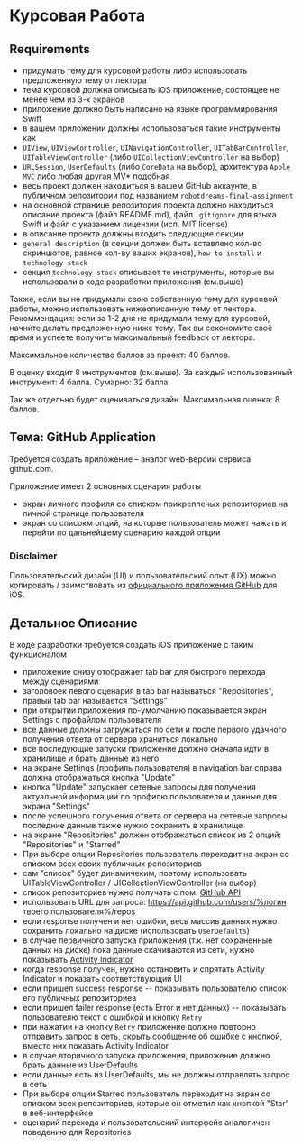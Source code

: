 # Курсовая Работа

## Requirements

- придумать тему для курсовой работы либо использовать предложенную тему от лектора
- тема курсовой должна описывать iOS приложение, состоящее не менее чем из 3-х экранов
- приложение должно быть написано на языке программирования Swift
- в вашем приложении должны использоваться такие инструменты как
- `UIView`, `UIViewController`, `UINavigationController`, `UITabBarController`, `UITableViewController` (либо `UICollectionViewController` на выбор)
- `URLSession`, `UserDefaults` (либо `CoreData` на выбор), архитектура `Apple MVC` либо любая другая MV* подобная
- весь проект должен находиться в вашем GitHub аккаунте, в публичном репозитории под названием `robotdreams-final-assignment`
- на основной странице репозитория проекта должно находиться описание проекта (файл README.md), файл `.gitignore` для языка Swift и файл с указанием лицензии (исп. MIT license)
- в описание проекта должны входить следующие секции
- `general description` (в секции должен быть вставлено кол-во скриншотов, равное кол-ву ваших экранов), `how to install` и `technology stack`
- секция `technology stack` описывает те инструменты, которые вы использовали в ходе разработки приложения (см.выше)

Также, если вы не придумали свою собственную тему для курсовой работы, можно использовать нижеописанную тему от лектора.
Рекоммендация: если за 1-2 дня не придумали тему для курсовой, начните делать предложенную ниже тему. Так вы секономите своё время и успеете получить максимальный feedback от лектора.

Максимальное количество баллов за проект: 40 баллов.

В оценку входит 8 инструментов (см.выше). За каждый использованный инструмент: 4 балла. Сумарно: 32 балла.

Так же отдельно будет оцениваться дизайн. Максимальная оценка: 8 баллов.

## Тема: GitHub Application

Требуется создать приложение – аналог web-версии сервиса github.com.

Приложение имеет 2 основных сценария работы

- экран личного профиля со списком прикрепленых репозиториев на личной странице пользователя
- экран со списокм опций, на которые пользователь может нажать и перейти по дальнейшему сценарию каждой опции

### Disclaimer

Пользовательский дизайн (UI) и пользовательский опыт (UX) можно копировать / заимствовать из [официального приложения GitHub](https://github.com/mobile) для iOS.

## Детальное Описание

В ходе разработки требуется создать iOS приложение с таким функционалом

- приложение снизу отображает tab bar для быстрого перехода между сценариями
- заголовоек левого сценария в tab bar называться "Repositories", правый tab bar называется "Settings"
- при открытии приложения по-умолчанию показывается экран Settings с профайлом пользователя
- все данные должны загружаться по сети и после первого удачного получения ответа от сервера храниться локально
- все последующие запуски приложение должно сначала идти в хранилище и брать данные из него
- на экране Settings (профиль пользователя) в navigation bar справа должна отображаться кнопка "Update"
- кнопка "Update" запускает сетевые запросы для получения актуальной информации по профилю пользователя и данные для экрана "Settings"
- после успешного получения ответа от сервера на сетевые запросы последние данные также нужно сохранить в хранилище
- на экране "Repositories" должен отображаться список из 2 опций: "Repositories" и "Starred"
- При выборе опции Repositories пользователь переходит на экран со списком всех своих публичных репозиториев
- сам "список" будет динамичеким, поэтому использовать UITableViewController / UICollectionViewController (на выбор)
- список репозиториев нужно получать с пом. [GitHub API](https://docs.github.com/en/rest/guides/getting-started-with-the-rest-api)
- использовать URL для запроса: https://api.github.com/users/%логин твоего пользователя%/repos
- если response получен и нет ошибки, весь массив данных нужно сохранить локально на диске (использовать `UserDefaults`)
- в случае первичного запуска приложения (т.к. нет сохраненные данных на диске) пока данные скачиваются из сети, нужно показывать [Activity Indicator](https://www.ioscreator.com/tutorials/activity-indicator-ios-tutorial-)
- когда response получен, нужно остановить и спрятать Activity Indicator и показать соответствующий UI
- если пришел success response -- показывать пользователю список его публичных репозиториев
- если пришел failer response (есть Error и нет данных) -- показывать пользователю текст с ошибкой и кнопку `Retry`
- при нажатии на кнопку `Retry` приложение должно повторно отправить запрос в сеть, скрыть сообщение об ошибке с кнопкой, вместо них показать Activity Indicator
- в случае вторичного запуска приложения, приложение должно брать данные из UserDefaults
- если данные есть из UserDefaults, мы не должны отправлять запрос в сеть
- При выборе опции Starred пользователь переходит на экран со списком всех репозиториев, которые он отметил как кнопкой "Star" в веб-интерфейсе
- сценарий перехода и пользовательский интерфейс аналогичен поведению для Repositories
